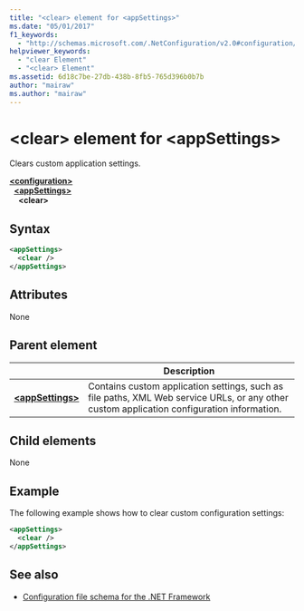 ```yaml
---
title: "<clear> element for <appSettings>"
ms.date: "05/01/2017"
f1_keywords: 
  - "http://schemas.microsoft.com/.NetConfiguration/v2.0#configuration/appSettings/clear"
helpviewer_keywords: 
  - "clear Element"
  - "<clear> Element"
ms.assetid: 6d18c7be-27db-438b-8fb5-765d396b0b7b
author: "mairaw"
ms.author: "mairaw"
---
```

# \<clear> element for \<appSettings>

Clears custom application settings.

[**\<configuration>**](../configuration-element.md)   
&nbsp;&nbsp;[**\<appSettings>**](appsettings-element-for-configuration.md)   
&nbsp;&nbsp;&nbsp;&nbsp;**\<clear>**

## Syntax

```xml
<appSettings>
  <clear />
</appSettings>
```

## Attributes

None

## Parent element

|     | Description |
| --- | ----------- |
| [**\<appSettings>**](appsettings-element-for-configuration.md) | Contains custom application settings, such as file paths, XML Web service URLs, or any other custom application configuration information. |

## Child elements

None

## Example

The following example shows how to clear custom configuration settings:

```xml
<appSettings>
  <clear />
</appSettings>
```

## See also

- [Configuration file schema for the .NET Framework](../index.md)
